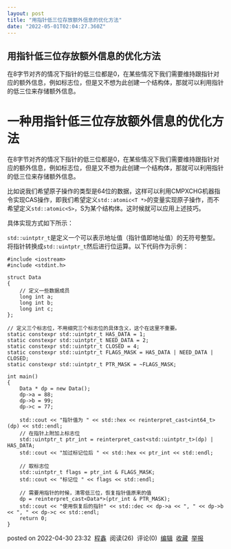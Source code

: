 ```yaml
---
layout: post
title: "用指针低三位存放额外信息的优化方法"
date: "2022-05-01T02:04:27.360Z"
---
```

用指针低三位存放额外信息的优化方法
-----------------

在8字节对齐的情况下指针的低三位都是0，在某些情况下我们需要维持跟指针对应的额外信息，例如标志位，但是又不想为此创建一个结构体，那就可以利用指针的低三位来存储额外信息。

一种用指针低三位存放额外信息的优化方法
===================

在8字节对齐的情况下指针的低三位都是0，在某些情况下我们需要维持跟指针对应的额外信息，例如标志位，但是又不想为此创建一个结构体，那就可以利用指针的低三位来存储额外信息。

比如说我们希望原子操作的类型是64位的数据，这样可以利用CMPXCHG机器指令实现CAS操作，即我们希望定义`std::atomic<T *>`的变量实现原子操作，而不希望定义`std::atomic<S>`，S为某个结构体。这时候就可以应用上述技巧。

具体实现方式如下所示：

`std::uintptr_t`是定义一个可以表示地址值（指针值即地址值）的无符号整型。将指针转换成`std::uintptr_t`然后进行位运算。以下代码作为示例：

    #include <iostream>
    #include <stdint.h>
    
    struct Data
    {
        // 定义一些数据成员
        long int a;
        long int b;
        long int c;
    };
    
    // 定义三个标志位，不用细究三个标志位的具体含义，这个在这里不重要。
    static constexpr std::uintptr_t HAS_DATA = 1;
    static constexpr std::uintptr_t NEED_DATA = 2;
    static constexpr std::uintptr_t CLOSED = 4;
    static constexpr std::uintptr_t FLAGS_MASK = HAS_DATA | NEED_DATA | CLOSED;
    static constexpr std::uintptr_t PTR_MASK = ~FLAGS_MASK;
    
    int main()
    {
        Data * dp = new Data();
        dp->a = 88;
        dp->b = 99;
        dp->c = 77;
    
        std::cout << "指针值为 " << std::hex << reinterpret_cast<int64_t>(dp) << std::endl;
        // 在指针上附加上标志位
        std::uintptr_t ptr_int = reinterpret_cast<std::uintptr_t>(dp) | HAS_DATA;
        std::cout << "加过标记位后 " << std::hex << ptr_int << std::endl;
    
        // 取标志位
        std::uintptr_t flags = ptr_int & FLAGS_MASK;
        std::cout << "标记位 " << flags << std::endl;
    
        // 需要用指针的时候，清零低三位，恢复指针值原来的值
        dp = reinterpret_cast<Data*>(ptr_int & PTR_MASK);
        std::cout << "使用恢复后的指针" << std::dec << dp->a << ", " << dp->b << ", " << dp->c << std::endl;
        return 0;
    }
    

posted on 2022-04-30 23:32  [程鑫](https://www.cnblogs.com/chengxin1985/)  阅读(26)  评论(0)  [编辑](https://i.cnblogs.com/EditPosts.aspx?postid=16211842)  [收藏](javascript:void(0))  [举报](javascript:void(0))